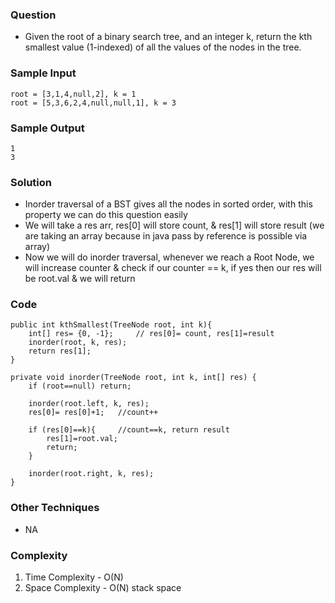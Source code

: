 ### Question
- Given the root of a binary search tree, and an integer k, return the kth smallest value (1-indexed) of all the values of the nodes in the tree.

### Sample Input
    root = [3,1,4,null,2], k = 1
    root = [5,3,6,2,4,null,null,1], k = 3

### Sample Output
    1
    3

### Solution
- Inorder traversal of a BST gives all the nodes in sorted order, with this property we can do this question easily
- We will take a res arr, res[0] will store count, & res[1] will store result (we are taking an array because in java pass by reference is possible via array)
- Now we will do inorder traversal, whenever we reach a Root Node, we will increase counter & check if our counter == k, if yes then our res will be root.val & we will return

### Code
    public int kthSmallest(TreeNode root, int k){
        int[] res= {0, -1};     // res[0]= count, res[1]=result
        inorder(root, k, res);
        return res[1];
    }

    private void inorder(TreeNode root, int k, int[] res) {
        if (root==null) return;

        inorder(root.left, k, res);
        res[0]= res[0]+1;   //count++

        if (res[0]==k){     //count==k, return result
            res[1]=root.val;
            return;
        }

        inorder(root.right, k, res);
    }

### Other Techniques
- NA

### Complexity
1. Time Complexity - O(N)
2. Space Complexity - O(N) stack space
